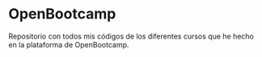 # OpenBootcamp
Repositorio con todos mis códigos de los diferentes cursos que he hecho en la plataforma de OpenBootcamp. 
